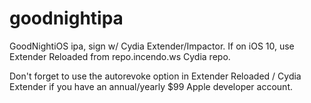 # goodnightipa
GoodNightiOS ipa, sign w/ Cydia Extender/Impactor. If on iOS 10, use Extender Reloaded from repo.incendo.ws Cydia repo.

Don't forget to use the autorevoke option in Extender Reloaded / Cydia Extender if you have an annual/yearly $99 Apple developer account.
